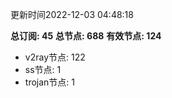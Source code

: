 更新时间2022-12-03 04:48:18

**总订阅: 45**
**总节点: 688**
**有效节点: 124**
- v2ray节点: 122
- ss节点: 1
- trojan节点: 1
